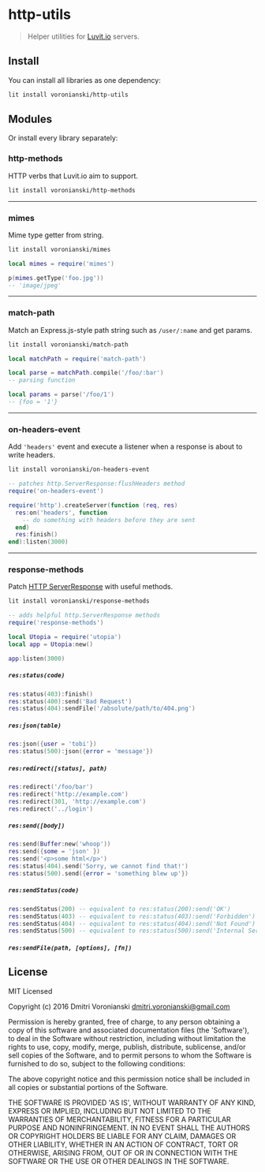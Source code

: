 # http-utils

> Helper utilities for [Luvit.io](http://luvit.io) servers.

## Install

You can install all libraries as one dependency:

```bash
lit install voronianski/http-utils
```

## Modules

Or install every library separately:

### http-methods

HTTP verbs that Luvit.io aim to support.

```bash
lit install voronianski/http-methods
```

---

### mimes

Mime type getter from string.

```bash
lit install voronianski/mimes
```

```lua
local mimes = require('mimes')

p(mimes.getType('foo.jpg'))
-- 'image/jpeg'

```

---

### match-path

Match an Express.js-style path string such as `/user/:name` and get params.

```bash
lit install voronianski/match-path
```

```lua
local matchPath = require('match-path')

local parse = matchPath.compile('/foo/:bar')
-- parsing function

local params = parse('/foo/1')
-- {foo = '1'}
```

---

### on-headers-event

Add `'headers'` event and execute a listener when a response is about to write headers.

```bash
lit install voronianski/on-headers-event
```

```lua
-- patches http.ServerResponse:flushHeaders method
require('on-headers-event')

require('http').createServer(function (req, res)
  res:on('headers', function 
    -- do something with headers before they are sent
  end)
  res:finish()
end):listen(3000)
```

---

### response-methods

Patch [HTTP ServerResponse](https://luvit.io/api/http.html#http_class_http_serverresponse) with useful methods.

```bash
lit install voronianski/response-methods
```

```lua
-- adds helpful http.ServerResponse methods
require('response-methods')

local Utopia = require('utopia')
local app = Utopia:new()

app:listen(3000)
```

##### `res:status(code)`

```lua
res:status(403):finish()
res:status(400):send('Bad Request')
res:status(404):sendFile('/absolute/path/to/404.png')
```

##### `res:json(table)`

```lua
res:json({user = 'tobi'})
res:status(500):json({error = 'message'})
```

##### `res:redirect([status], path)`

```lua
res:redirect('/foo/bar')
res:redirect('http://example.com')
res:redirect(301, 'http://example.com')
res:redirect('../login')
```

##### `res:send([body])`

```lua
res:send(Buffer:new('whoop'))
res:send({some = 'json' })
res:send('<p>some html</p>')
res:status(404).send('Sorry, we cannot find that!')
res:status(500).send({error = 'something blew up'})
```

##### `res:sendStatus(code)`

```lua
res:sendStatus(200) -- equivalent to res:status(200):send('OK')
res:sendStatus(403) -- equivalent to res:status(403):send('Forbidden')
res:sendStatus(404) -- equivalent to res:status(404):send('Not Found')
res:sendStatus(500) -- equivalent to res:status(500):send('Internal Server Error')
```

##### `res:sendFile(path, [options], [fn])`

## License

MIT Licensed

Copyright (c) 2016 Dmitri Voronianski [dmitri.voronianski@gmail.com](mailto:dmitri.voronianski@gmail.com)

Permission is hereby granted, free of charge, to any person obtaining
a copy of this software and associated documentation files (the
'Software'), to deal in the Software without restriction, including
without limitation the rights to use, copy, modify, merge, publish,
distribute, sublicense, and/or sell copies of the Software, and to
permit persons to whom the Software is furnished to do so, subject to
the following conditions:

The above copyright notice and this permission notice shall be
included in all copies or substantial portions of the Software.

THE SOFTWARE IS PROVIDED 'AS IS', WITHOUT WARRANTY OF ANY KIND,
EXPRESS OR IMPLIED, INCLUDING BUT NOT LIMITED TO THE WARRANTIES OF
MERCHANTABILITY, FITNESS FOR A PARTICULAR PURPOSE AND NONINFRINGEMENT.
IN NO EVENT SHALL THE AUTHORS OR COPYRIGHT HOLDERS BE LIABLE FOR ANY
CLAIM, DAMAGES OR OTHER LIABILITY, WHETHER IN AN ACTION OF CONTRACT,
TORT OR OTHERWISE, ARISING FROM, OUT OF OR IN CONNECTION WITH THE
SOFTWARE OR THE USE OR OTHER DEALINGS IN THE SOFTWARE.
